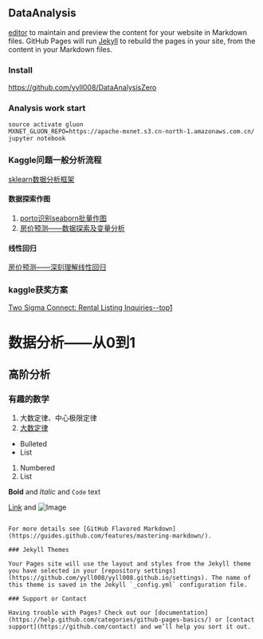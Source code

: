 ## DataAnalysis

[editor](https://github.com/yyll008/yyll008.github.io/edit/master/README.md) to maintain and preview the content for your website in Markdown files.
GitHub Pages will run [Jekyll](https://jekyllrb.com/) to rebuild the pages in your site, from the content in your Markdown files.

### Install
https://github.com/yyll008/DataAnalysisZero

### Analysis work start
```
source activate gluon
MXNET_GLUON_REPO=https://apache-mxnet.s3.cn-north-1.amazonaws.com.cn/ jupyter notebook
```
### Kaggle问题一般分析流程
[sklearn数据分析框架](http://www.cnblogs.com/DjangoBlog/p/6294837.html) 

#### 数据探索作图
1. [porto识别seaborn批量作图](https://www.kaggle.com/neviadomski/data-exploration-porto-seguro-s-safe-driver) 
2. [房价预测——数据探索及变量分析](https://www.kaggle.com/pmarcelino/comprehensive-data-exploration-with-python) 


#### 线性回归
[房价预测——深刻理解线性回归](https://www.kaggle.com/bsivavenu/house-price-calculation-methods-for-beginners) 


### kaggle获奖方案
[Two Sigma Connect: Rental Listing Inquiries--top1 ](https://github.com/plantsgo/Rental-Listing-Inquiries) 


# 数据分析——从0到1
## 高阶分析

### 有趣的数学
1. 大数定律、中心极限定律
2. [大数定律](https://github.com/yyll008/yyll008.github.io/edit/master/math_fun.md) 

- Bulleted
- List

1. Numbered
2. List

**Bold** and _Italic_ and `Code` text

[Link](url) and ![Image](src)
```

For more details see [GitHub Flavored Markdown](https://guides.github.com/features/mastering-markdown/).

### Jekyll Themes

Your Pages site will use the layout and styles from the Jekyll theme you have selected in your [repository settings](https://github.com/yyll008/yyll008.github.io/settings). The name of this theme is saved in the Jekyll `_config.yml` configuration file.

### Support or Contact

Having trouble with Pages? Check out our [documentation](https://help.github.com/categories/github-pages-basics/) or [contact support](https://github.com/contact) and we’ll help you sort it out.
